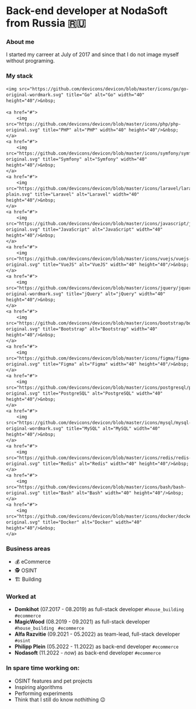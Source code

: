 # Back-end developer at NodaSoft from Russia 🇷🇺 

### About me
I started my carreer at July of 2017 and since that I do not image myself without programing.

### My stack
<p>
	
	<img src="https://github.com/devicons/devicon/blob/master/icons/go/go-original-wordmark.svg" title="Go" alt="Go" width="40" height="40"/>&nbsp;
	
	<a href="#">
		<img src="https://github.com/devicons/devicon/blob/master/icons/php/php-original.svg" title="PHP" alt="PHP" width="40" height="40"/>&nbsp;
	</a>
	<a href="#">
		<img src="https://github.com/devicons/devicon/blob/master/icons/symfony/symfony-original.svg" title="Symfony" alt="Symfony" width="40" height="40"/>&nbsp;
	</a>
	<a href="#">
		<img src="https://github.com/devicons/devicon/blob/master/icons/laravel/laravel-plain.svg" title="Laravel" alt="Laravel" width="40" height="40"/>&nbsp;
	</a>
	<a href="#">
		<img src="https://github.com/devicons/devicon/blob/master/icons/javascript/javascript-original.svg" title="JavaScript" alt="JavaScript" width="40" height="40"/>&nbsp;
	</a>
	<a href="#">
		<img src="https://github.com/devicons/devicon/blob/master/icons/vuejs/vuejs-original.svg" title="VueJS" alt="VueJS" width="40" height="40"/>&nbsp;
	</a>
	<a href="#">
		<img src="https://github.com/devicons/devicon/blob/master/icons/jquery/jquery-original-wordmark.svg" title="jQuery" alt="jQuery" width="40" height="40"/>&nbsp;
	</a>
	<a href="#">
		<img src="https://github.com/devicons/devicon/blob/master/icons/bootstrap/bootstrap-original.svg" title="Bootstrap" alt="Bootstrap" width="40" height="40"/>&nbsp;
	</a>
	<a href="#">
		<img src="https://github.com/devicons/devicon/blob/master/icons/figma/figma-original.svg" title="Figma" alt="Figma" width="40" height="40"/>&nbsp;
	</a>
	<a href="#">
		<img src="https://github.com/devicons/devicon/blob/master/icons/postgresql/postgresql-original.svg" title="PostgreSQL" alt="PostgreSQL" width="40" height="40"/>&nbsp;
	</a>
	<a href="#">
		<img src="https://github.com/devicons/devicon/blob/master/icons/mysql/mysql-original-wordmark.svg" title="MySQL" alt="MySQL" width="40" height="40"/>&nbsp;
	</a>
	<a href="#">
		<img src="https://github.com/devicons/devicon/blob/master/icons/redis/redis-original.svg" title="Redis" alt="Redis" width="40" height="40"/>&nbsp;
	</a>
	<a href="#">
		<img src="https://github.com/devicons/devicon/blob/master/icons/bash/bash-original.svg" title="Bash" alt="Bash" width="40" height="40"/>&nbsp;
	</a>
	<a href="#">
		<img src="https://github.com/devicons/devicon/blob/master/icons/docker/docker-original.svg" title="Docker" alt="Docker" width="40" height="40"/>&nbsp;
	</a>
</p>

### Business areas

- 💰 eCommerce
- 🕵️ OSINT
- 🏗️ Building

### Worked at

- **Domkihot** (07.2017 - 08.2019) as full-stack developer `#house_building`  `#ecommerce`
- **MagicWood** (08.2019 - 09.2021) as full-stack developer  `#house_building ` `#ecommerce`
- **Alfa Razvitie** (09.2021 - 05.2022) as team-lead, full-stack developer `#osint`
- **Philipp Plein** (05.2022 - 11.2022)  as back-end developer `#ecommerce`
- **Nodasoft** (11.2022 - *now*) as back-end developer `#ecommerce`

### In spare time working on:

- OSINT features and pet projects
- Inspiring algorithms
- Performing experiments
- Think that I still do know nothithing 😉
